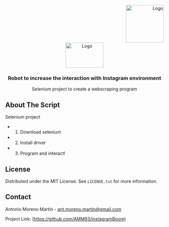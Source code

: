 <!-- PROJECT LOGO -->
<br />
 <div align="right">
 <a href="https://github.com/AMM93/instagramBoom">
   <a href="https://github.com/AMM93/instagramBoom">
   <img src="images/instagram.jpg" alt="Logo" width="120" height="120">
 </a>
<div align="center">
  <a href="https://github.com/AMM93/instagramBoom">
    <img src="images/instagram.jpg" alt="Logo" width="120" height="80">
  </a>
 </div>
  
  <!-- ABOUT THE SCRIPT -->
  <h3 align="center">Robot to increase the interaction with Instagram environment</h3>

  <p align="center">
   Selenium project to create a webscraping program
  </p>
</div>


<!-- ABOUT THE SCRIPT -->
## About The Script

Selenium project

* 1. Download selenium
* 2. Install driver
* 3. Program and interact!



<!-- LICENSE -->
## License

Distributed under the MIT License. See `LICENSE.txt` for more information.





<!-- CONTACT -->
## Contact

Antonio Moreno Martín - ant.moreno.martin@gmail.com

Project Link: [https://github.com/AMM93/instagramBoom)



